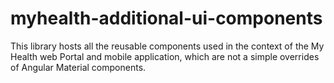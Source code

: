 # myhealth-additional-ui-components

This library hosts all the reusable components used in the context of the My Health web Portal and mobile application, which are not a simple overrides of Angular Material components.
